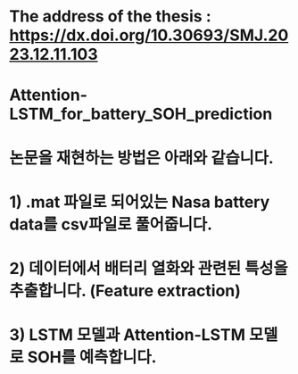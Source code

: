 # The address of the thesis : https://dx.doi.org/10.30693/SMJ.2023.12.11.103

# Attention-LSTM_for_battery_SOH_prediction

# 논문을 재현하는 방법은 아래와 같습니다.

# 1) .mat 파일로 되어있는 Nasa battery data를 csv파일로 풀어줍니다.

# 2) 데이터에서 배터리 열화와 관련된 특성을 추출합니다. (Feature extraction)

# 3) LSTM 모델과 Attention-LSTM 모델로 SOH를 예측합니다.
